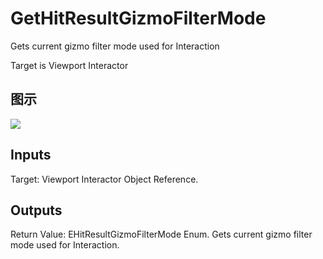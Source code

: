 # GetHitResultGizmoFilterMode

Gets current gizmo filter mode used for Interaction

Target is Viewport Interactor

## 图示

![]($-20221218-19304793.png)

## Inputs

Target: Viewport Interactor Object Reference.  

## Outputs

Return Value: EHitResultGizmoFilterMode Enum. Gets current gizmo filter mode used for Interaction.

